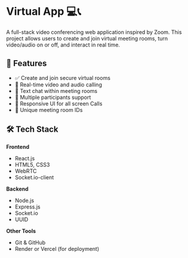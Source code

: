 # Virtual App 💻📞

A full-stack video conferencing web application inspired by Zoom. This project allows users to create and join virtual meeting rooms, turn video/audio on or off, and interact in real time.

## 🚀 Features

- ✅ Create and join secure virtual rooms
- 🎥 Real-time video and audio calling
- 💬 Text chat within meeting rooms
- 👥 Multiple participants support
- 📱 Responsive UI for all screen Calls
- 🔐 Unique meeting room IDs

## 🛠️ Tech Stack

**Frontend**  
- React.js  
- HTML5, CSS3  
- WebRTC  
- Socket.io-client

**Backend**  
- Node.js  
- Express.js  
- Socket.io  
- UUID  

**Other Tools**  
- Git & GitHub  
- Render or Vercel (for deployment)

